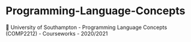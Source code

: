 # Programming-Language-Concepts
:school: University of Southampton - Programming Language Concepts (COMP2212) - Courseworks - 2020/2021
